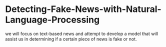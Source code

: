 # Detecting-Fake-News-with-Natural-Language-Processing
we will focus on text-based news and attempt to develop a model that will assist us in determining if a certain piece of news is fake or not.
